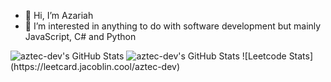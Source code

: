 - 👋 Hi, I’m Azariah
- 👀 I’m interested in anything to do with software development but mainly JavaScript, C# and Python

<img src="https://github-readme-stats.vercel.app/api/top-langs/?username=aztec-dev&theme=dark&show_icons=true&hide_border=true&layout=compact" alt="aztec-dev's GitHub Stats" />
<img src="https://streak-stats.demolab.com?user=aztec-dev&theme=dark&hide_border=true" alt="aztec-dev's GitHub Stats" />
![Leetcode Stats](https://leetcard.jacoblin.cool/aztec-dev)
<!---
aztec-dev/aztec-dev is a ✨ special ✨ repository because its `README.md` (this file) appears on your GitHub profile.
You can click the Preview link to take a look at your changes.
--->

